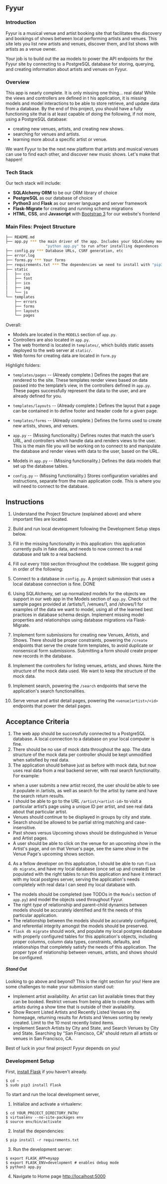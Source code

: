 Fyyur
-----

### Introduction

Fyyur is a musical venue and artist booking site that facilitates the discovery and bookings of shows between local
performing artists and venues. This site lets you list new artists and venues, discover them, and list shows with
artists as a venue owner.

Your job is to build out the aa models to power the API endpoints for the Fyyur site by connecting to a PostgreSQL
database for storing, querying, and creating information about artists and venues on Fyyur.

### Overview

This app is nearly complete. It is only missing one thing… real data! While the views and controllers are defined in t
his application, it is missing models and model interactions to be able to store retrieve, and update data from a
database. By the end of this project, you should have a fully functioning site that is at least capable of doing the
following, if not more, using a PostgreSQL database:

* creating new venues, artists, and creating new shows.
* searching for venues and artists.
* learning more about a specific artist or venue.

We want Fyyur to be the next new platform that artists and musical venues can use to find each other, and discover
new music shows. Let's make that happen!

### Tech Stack

Our tech stack will include:

* **SQLAlchemy ORM** to be our ORM library of choice
* **PostgreSQL** as our database of choice
* **Python3** and **Flask** as our server language and server framework
* **Flask-Migrate** for creating and running schema migrations
* **HTML**, **CSS**, and **Javascript** with [Bootstrap 3](https://getbootstrap.com/docs/3.4/customize/) for our
website's frontend

### Main Files: Project Structure

  ```sh
  ├── README.md
  ├── app.py *** the main driver of the app. Includes your SQLAlchemy models.
                    "python app.py" to run after installing dependences
  ├── config.py *** Database URLs, CSRF generation, etc
  ├── error.log
  ├── forms.py *** Your forms
  ├── requirements.txt *** The dependencies we need to install with "pip3 install -r requirements.txt"
  ├── static
  │   ├── css 
  │   ├── font
  │   ├── ico
  │   ├── img
  │   └── js
  └── templates
      ├── errors
      ├── forms
      ├── layouts
      └── pages
  ```

Overall:
* Models are located in the `MODELS` section of `app.py`.
* Controllers are also located in `app.py`.
* The web frontend is located in `templates/`, which builds static assets deployed to the web server at `static/`.
* Web forms for creating data are located in `form.py`


Highlight folders:
* `templates/pages` -- (Already complete.) Defines the pages that are rendered to the site. These templates render
views based on data passed into the template’s view, in the controllers defined in `app.py`. These pages successfully
represent the data to the user, and are already defined for you.

* `templates/layouts` -- (Already complete.) Defines the layout that a page can be contained in to define footer and
header code for a given page.

* `templates/forms` -- (Already complete.) Defines the forms used to create new artists, shows, and venues.

* `app.py` -- (Missing functionality.) Defines routes that match the user’s URL, and controllers which handle data and
renders views to the user. This is the main file you will be working on to connect to and manipulate the database and
render views with data to the user, based on the URL.

* Models in `app.py` -- (Missing functionality.) Defines the data models that set up the database tables.
* `config.py` -- (Missing functionality.) Stores configuration variables and instructions, separate from the main
application code. This is where you will need to connect to the database.


Instructions
-----

1. Understand the Project Structure (explained above) and where important files are located.
2. Build and run local development following the Development Setup steps below.
3. Fill in the missing functionality in this application: this application currently pulls in fake data,
and needs to now connect to a real database and talk to a real backend.
3. Fill out every `TODO` section throughout the codebase. We suggest going in order of the following:

  1. Connect to a database in `config.py`. A project submission that uses a local database connection is fine. DONE
  2. Using SQLAlchemy, set up normalized models for the objects we support in our web app in the Models section of
   `app.py`. Check out the sample pages provided at /artists/1, /venues/1, and /shows/1 for examples of the data
   we want to model, using all of the learned best practices in database schema design. Implement missing model
   properties and relationships using database migrations via Flask-Migrate.
  3. Implement form submissions for creating new Venues, Artists, and Shows. There should be proper constraints,
  powering the `/create` endpoints that serve the create form templates, to avoid duplicate or nonsensical form
  submissions. Submitting a form should create proper new records in the database.
  4. Implement the controllers for listing venues, artists, and shows. Note the structure of the mock data used.
   We want to keep the structure of the mock data.
  5. Implement search, powering the `/search` endpoints that serve the application's search functionalities.
  6. Serve venue and artist detail pages, powering the `<venue|artist>/<id>` endpoints that power the detail pages.


Acceptance Criteria
-----

1. The web app should be successfully connected to a PostgreSQL database. A local connection to a database on your local computer is fine.
2. There should be no use of mock data throughout the app.
The data structure of the mock data per controller should be kept unmodified when satisfied by real data.
3. The application should behave just as before with mock data, but now uses real data from a real backend server,
with real search functionality. For example:
  * when a user submits a new artist record, the user should be able to see it populate in /artists,
   as well as search for the artist by name and have the search return results.
  * I should be able to go to the URL `/artist/<artist-id>` to visit a particular artist’s
  page using a unique ID per artist, and see real data about that particular artist.
  * Venues should continue to be displayed in groups by city and state.
  * Search should be allowed to be partial string matching and case-insensitive.
  * Past shows versus Upcoming shows should be distinguished in Venue and Artist pages.
  * A user should be able to click on the venue for an upcoming show in the Artist's page, and on that Venue's page, see the same show in the Venue Page's upcoming shows section.
4. As a fellow developer on this application, I should be able to run `flask db migrate`, and have my local database (once set up and created) be populated with the right tables to run this application and have it interact with my local postgres server, serving the application's needs completely with real data I can seed my local database with.
  * The models should be completed (see TODOs in the `Models` section of `app.py`) and model the objects used throughout Fyyur.
  * The right _type_ of relationship and parent-child dynamics between models should be accurately identified and fit the needs of this particular application.
  * The relationship between the models should be accurately configured, and referential integrity amongst the models should be preserved.
  * `flask db migrate` should work, and populate my local postgres database with properly configured tables for this application's objects, including proper columns, column data types, constraints, defaults, and relationships that completely satisfy the needs of this application. The proper type of relationship between venues, artists, and shows should be configured.

##### Stand Out

Looking to go above and beyond? This is the right section for you! Here are some challenges to make your submission stand out:

*  Implement artist availability. An artist can list available times that they can be booked. Restrict venues from being able to create shows with artists during a show time that is outside of their availability.
* Show Recent Listed Artists and Recently Listed Venues on the homepage, returning results for Artists and Venues sorting by newly created. Limit to the 10 most recently listed items.
* Implement Search Artists by City and State, and Search Venues by City and State. Searching by "San Francisco, CA" should return all artists or venues in San Francisco, CA.

Best of luck in your final project! Fyyur depends on you!

### Development Setup

First, [install Flask](http://flask.pocoo.org/docs/1.0/installation/#install-flask) if you haven't already.

  ```
  $ cd ~
  $ sudo pip3 install Flask
  ```

To start and run the local development server,

1. Initialize and activate a virtualenv:
  ```
  $ cd YOUR_PROJECT_DIRECTORY_PATH/
  $ virtualenv --no-site-packages env
  $ source env/bin/activate
  ```

2. Install the dependencies:
  ```
  $ pip install -r requirements.txt
  ```

3. Run the development server:
  ```
  $ export FLASK_APP=myapp
  $ export FLASK_ENV=development # enables debug mode
  $ python3 app.py
  ```

4. Navigate to Home page [http://localhost:5000](http://localhost:5000)
